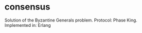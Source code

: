 consensus
=========

Solution of the Byzantine Generals problem. Protocol: Phase King. Implemented in: Erlang
